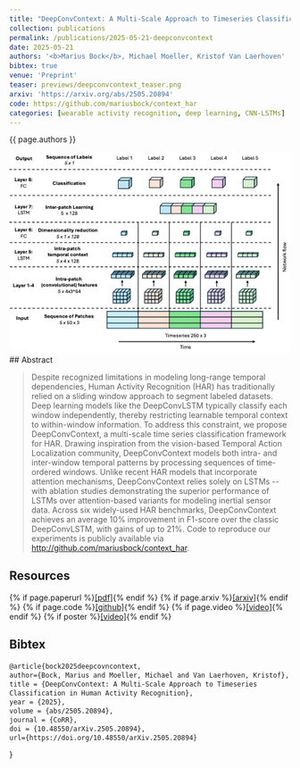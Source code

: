 ```yaml
---
title: "DeepConvContext: A Multi-Scale Approach to Timeseries Classification in Human Activity Recognition"
collection: publications
permalink: /publications/2025-05-21-deepconvcontext
date: 2025-05-21
authors: '<b>Marius Bock</b>, Michael Moeller, Kristof Van Laerhoven'
bibtex: true
venue: 'Preprint'
teaser: previews/deepconvcontext_teaser.png
arxiv: 'https://arxiv.org/abs/2505.20894'
code: https://github.com/mariusbock/context_har
categories: [wearable activity recognition, deep learning, CNN-LSTMs]
---
```


{{ page.authors }}

<img class="pub_teaser" src="../images/previews/deepconvcontext.png" alt="Teaser Image" title="teaser" />
## Abstract

> Despite recognized limitations in modeling long-range temporal dependencies, Human Activity Recognition (HAR) has traditionally relied on a sliding window approach to segment labeled datasets. Deep learning models like the DeepConvLSTM typically classify each window independently, thereby restricting learnable temporal context to within-window information. To address this constraint, we propose DeepConvContext, a multi-scale time series classification framework for HAR. Drawing inspiration from the vision-based Temporal Action Localization community, DeepConvContext models both intra- and inter-window temporal patterns by processing sequences of time-ordered windows. Unlike recent HAR models that incorporate attention mechanisms, DeepConvContext relies solely on LSTMs -- with ablation studies demonstrating the superior performance of LSTMs over attention-based variants for modeling inertial sensor data. Across six widely-used HAR benchmarks, DeepConvContext achieves an average 10% improvement in F1-score over the classic DeepConvLSTM, with gains of up to 21%. Code to reproduce our experiments is publicly available via http://github.com/mariusbock/context_har.

## Resources

{% if page.paperurl %}<a href=" {{ page.paperurl }} ">[pdf]</a>{% endif %} {% if page.arxiv %}<a href=" {{ page.arxiv }} ">[arxiv]</a>{% endif %} {% if page.code %}<a href=" {{ page.code }} ">[github]</a>{% endif %} {% if page.video %}<a href=" {{ page.video }} ">[video]</a>{% endif %} {% if poster %}<a href=" {{ page.poster }} ">[video]</a>{% endif %}

## Bibtex

    @article{bock2025deepcovncontext,
    author={Bock, Marius and Moeller, Michael and Van Laerhoven, Kristof},
    title = {DeepConvContext: A Multi-Scale Approach to Timeseries Classification in Human Activity Recognition},
    year = {2025},
    volume = {abs/2505.20894},
    journal = {CoRR},
    doi = {10.48550/arXiv.2505.20894},
    url={https://doi.org/10.48550/arXiv.2505.20894}
}
